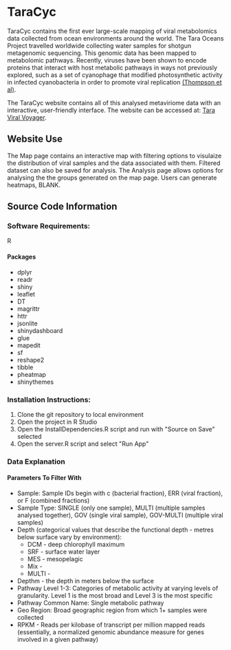 # TaraCyc

TaraCyc contains the first ever large-scale mapping of viral metabolomics data collected from ocean environments around the world. The Tara Oceans Project travelled worldwide collecting water samples for shotgun metagenomic sequencing. This genomic data has been mapped to metabolomic pathways. Recently, viruses have been shown to encode proteins that interact with host metabolic pathways in ways not previously explored, such as a set of cyanophage that modified photosynthetic activity in infected cyanobacteria in order to promote viral replication [(Thompson et al)](http://www.pnas.org/content/pnas/108/39/E757.full.pdf).

The TaraCyc website contains all of this analysed metaviriome data with an interactive, user-friendly interface. The website can be accessed at: [Tara Viral Voyager](http://oganm.com/shiny/taracyc/).

## Website Use

The Map page contains an interactive map with filtering options to visulaize the distribution of viral samples and the data associated with them. Filtered dataset can also be saved for analysis. The Analysis page allows options for analysing the the groups generated on the map page. Users can generate heatmaps, BLANK.

## Source Code Information

### Software Requirements:

R

#### Packages

- dplyr
- readr
- shiny
- leaflet
- DT
- magrittr
- httr
- jsonlite
- shinydashboard
- glue
- mapedit
- sf
- reshape2
- tibble
- pheatmap
- shinythemes

### Installation Instructions:

1. Clone the git repository to local environment
2. Open the project in R Studio
3. Open the InstallDependencies.R script and run with "Source on Save" selected
4. Open the server.R script and select "Run App"

### Data Explanation

#### Parameters To Filter With
* Sample: Sample IDs begin with c (bacterial fraction), ERR (viral fraction), or F (combined fractions)
* Sample Type: SINGLE (only one sample), MULTI (multiple samples analysed together), GOV (single viral sample), GOV-MULTI (multiple viral samples)
* Depth (categorical values that describe the functional depth - metres below surface vary by environment):
  * DCM - deep chlorophyll maximum
  * SRF - surface water layer
  * MES - mesopelagic
  * Mix - 
  * MULTI - 
* Depthm - the depth in meters below the surface 
* Pathway Level 1-3: Categories of metabolic activity at varying levels of granularity. Level 1 is the most broad and Level 3 is the most specific
* Pathway Common Name: Single metabolic pathway
* Geo Region: Broad geographic region from which 1+ samples were collected
* RPKM - Reads per kilobase of transcript per million mapped reads (essentially, a normalized genomic abundance measure for genes involved in a given pathway)
